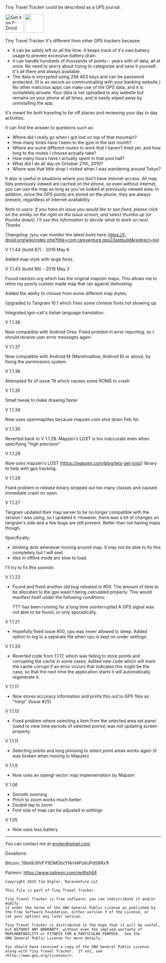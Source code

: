 Tiny Travel Tracker could be described as a GPS journal. 

[<img src="https://f-droid.org/badge/get-it-on.png" alt="Get it on F-Droid" height="60">](https://f-droid.org/app/com.rareventure.gps2)
<a href="https://play.google.com/store/apps/details?id=com.rareventure.gps2_premium"><img src="https://play.google.com/intl/en_us/badges/images/generic/en_badge_web_generic.png" height="60"></a>

Tiny Travel Tracker It's different from other GPS trackers because:

* It can be safely left on all the time. It keeps track of it's own battery usage to prevent excessive battery drain.
* It can handle hundreds of thousands of points-- years with of data, all at once. No need to worry about trying to categorize and save it yourself. It's all there and always available.
* The data is encrypted using 256 AES keys and can be password protected. (It is as secure as communicating with your banking website.) No other malicious apps can make use of the GPS data, and it is completely private. Your data is not uploaded to any website but remains on your phone at all times, and is easily wiped away by uninstalling the app.

It's meant for both traveling to far off places and reviewing your day to day activities.

It can find the answer to questions such as:

* Where did I really go when I got lost on top of that mountain?
* How many times have I been to the gym in the last month?
* Where are some different routes to work that I haven't tried yet, and how long to the routes I choose actually take?
* How many hours have I actually spent in that pool hall?
* What did I do all day on October 27th, 2010?
* Where was that little shop I visited when I was wandering around Tokyo?

It also is useful in situations where you don't have internet access. All map tiles previously viewed are cached on the phone, so even without internet, you can use the map as long as you've looked at previously viewed area. In addition, since the GPS points are stored on the phone, they are always present, regardless of internet availability.

_Note to users: If you have an issue you would like to see fixed, please click on the smiley on the right on the issue screen, and select thumbs up (or thumbs down). I'll use this information to decide what to work on next. Thanks_

Changelog: (you can monitor the latest build here: https://f-droid.org/wiki/index.php?title=com.rareventure.gps2/lastbuild&redirect=no)

V 1.1.44 (build 87) - 2019 May 6

Added map style with large fonts.

V 1.1.43 (build 86) - 2019 May 2

Found nextzen.org which has the original mapzen maps. This allows me to retire my poorly custom made map that ran against tilehosting.

Added the ability to choose from some different map styles.

Upgraded to Tangram 10.1 which fixes some chinese fonts not showing up.

Integrated igor-cali's italian language translation.

V 1.1.38

Now compatible with Android Oreo.
Fixed problem in error reporting, so I should receive user error messages again.

V 1.1.37

Now compatible with Android M (Marshmallow, Android 6) or above, by fixing
the permissions system.

V 1.1.36 

Attempted fix of issue 76 which causes some ROMS to crash

V 1.1.35 

Small tweak to make drawing faster

V 1.1.34 

Now uses openmaptiles because mapzen.com shut down Feb 1st.

V 1.1.30

Reverted back to V 1.1.28. Mapzen's LOST is too inaccurate even when specifying "high precision"

V 1.1.29

Now uses mapzen's LOST (https://mapzen.com/blog/lets-get-lost/) library to help with gps tracking.

V 1.1.28

Fixed problem in release binary stripped out too many classes and caused immediate crash on open.

V 1.1.27

Tangram updated their map server to be no longer compatible with the version I was using, so I updated it. However, there was a lot of changes on tangram's side and a few bugs are still present. Better than not having maps though.

Specifically:

* blinking dots whenever moving around map. (I may not be able to fix this completely but I will see)
* tiles in offline mode are slow to load. 

I'll try to fix this soonish.

V 1.1.22

* Found and fixed another old bug releated to #50. The amount of time to be allocated to the gps wasn't being
calculated properly. This would manifest itself under the following conditions:

  TTT has been running for a long time uninterrupted
  A GPS signal was not able to be found, or only sporadically.

V 1.1.21

* Hopefully fixed issue #50, cpu was never allowed to sleep. Added option to log to a separate file
  when cpu is kept on under settings.

V 1.1.20

* Reverted code from 1.1.17, which was failing to store points and corrupting the cache 
  in some cases. Added new code which will mark the cache corrupt if an error occurs that 
  indicates this might be the case, so that the next time the application starts it will
  automatically regenerate it.

V 1.1.17

* Now stores accuracy information and prints this out to GPX files as "hdop" (Issue #25)

V 1.1.13

* Fixed problem where selecting a item from the selected area set panel (used to view time periods of
selected points) was not updating screen properly.

V 1.1.11

* Selecting points and long pressing to select point areas works again (it was broken when moving to Mapzen)

V 1.1.9

* Now uses an opengl vector map implementation by Mapzen

V 1.06

* Smooth zooming
* Pinch to zoom works much better
* Double tap to zoom
* Font size of map can be adjusted in settings

V 1.05

* Now uses less battery

----

You can contact me at engler@gmail.com

Donations:

Bitcoin: 19bit8J9VFY9DMGbcYNrH4PzkUPdS8Rx1f

Patreon: https://www.patreon.com/redfish64


    Copyright 2015 Tim Engler, Rareventure LLC

    This file is part of Tiny Travel Tracker.

    Tiny Travel Tracker is free software: you can redistribute it and/or modify
    it under the terms of the GNU General Public License as published by
    the Free Software Foundation, either version 3 of the License, or
    (at your option) any later version.

    Tiny Travel Tracker is distributed in the hope that it will be useful,
    but WITHOUT ANY WARRANTY; without even the implied warranty of
    MERCHANTABILITY or FITNESS FOR A PARTICULAR PURPOSE.  See the
    GNU General Public License for more details.

    You should have received a copy of the GNU General Public License
    along with Tiny Travel Tracker.  If not, see <http://www.gnu.org/licenses/>.



